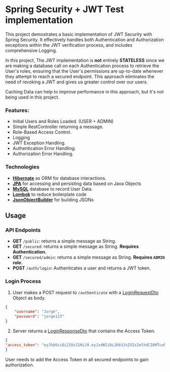 # Spring Security + JWT Test implementation
This project demostrates a basic implementation of JWT Security with Spring Security. It effectively handles both Authentication and Authorization exceptions within the JWT verification process, and includes comprehensive Logging.

In this project, The JWT implementation is **not** entirely **STATELESS** since we are making a database call on each Authentication process to retrieve the User's roles, ensuring that the User's permissions are up-to-date whenever they attempt to reach a secured endpoint.
This approach eliminates the need of revoking a JWT and gives us greater control over our users.

Caching Data can help to improve performance in this approach, but it's not being used in this project.

### Features:
* Initial Users and Roles Loaded. (USER + ADMIN)
* Simple RestController returning a message.
* Role-Based Access Control.
* Logging
* JWT Exception Handling.
* Authentication Error Handling.
* Authorization Error Handling.

### Technologies
* **[Hibernate](https://hibernate.org)** as ORM for database interactions.
* **[JPA](https://en.wikipedia.org/wiki/Jakarta_Persistence)** for accessing and persisting data based on Java Objects
* **[MySQL](https://www.mysql.com/)** database to record User Data.
* **[Lombok](https://projectlombok.org/features)** to reduce boilerplate code
* **[JsonObjectBuilder](https://mvnrepository.com/artifact/org.glassfish/jakarta.json)** for building JSONs

## Usage
### API Endpoints
* **GET** `/public`: returns a simple message as String.
* **GET** `/secured`: returns a simple message as String. **Requires Authentication.**
* **GET** `/secured/admin`: returns a simple message as String. **Requires ```ADMIN``` role.**
* **POST** `/auth/login`: Authenticates a user and returns a JWT token.

### Login Process
1. User makes a POST request to `/authenticate` with a [LoginRequestDto](https://github.com/JorgeEnriquez123/JWT-Implementation-Test/blob/main/src/main/java/com/jorge/jwtnewtest/dto/LoginRequestDto.java) Object as body.
```json
{
    "username": "Jorge",
    "password": "jorge123"
}
```
2. Server returns a [LoginResponseDto](https://github.com/JorgeEnriquez123/JWT-Implementation-Test/blob/main/src/main/java/com/jorge/jwtnewtest/dto/LoginResponseDto.java) that contains the Access Token.
```json
{
"access_token": "eyJhbGciOiJIUzI1NiJ9.eyJzdWIiOiJKb3JnZSIsImlhdCI6MTcwNDUyNzU4OCwiZXhwIjoxNzA0NTI3NjQ4fQ.ylqZkFGIyymfyyB9wzOEexsAM-w8TKDowvX5keNIyB4",
}
```
User needs to add the Access Token in all secured endpoints to gain authorization.